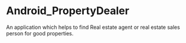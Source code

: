 # Android_PropertyDealer
 An application which helps to find  Real estate agent or real estate sales person for good properties.
